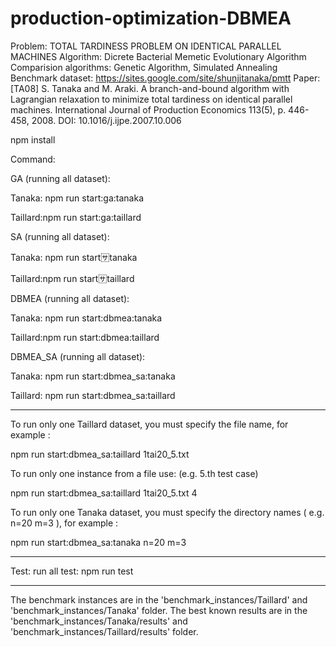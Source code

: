 # production-optimization-DBMEA
Problem: TOTAL TARDINESS PROBLEM ON IDENTICAL PARALLEL MACHINES
Algorithm: Dicrete Bacterial Memetic Evolutionary Algorithm
Comparision algorithms: Genetic Algorithm, Simulated Annealing
Benchmark dataset: https://sites.google.com/site/shunjitanaka/pmtt
Paper: [TA08] S. Tanaka and M. Araki. A branch-and-bound algorithm with Lagrangian relaxation to minimize total tardiness on identical parallel machines. International Journal of Production Economics 113(5), p. 446-458, 2008. DOI: 10.1016/j.ijpe.2007.10.006

npm install

Command:

GA (running all dataset):

Tanaka: npm run start:ga:tanaka

Taillard:npm run start:ga:taillard
 
SA (running all dataset):


Tanaka: npm run start:sa:tanaka

Taillard:npm run start:sa:taillard


DBMEA (running all dataset):


Tanaka: npm run start:dbmea:tanaka

Taillard:npm run start:dbmea:taillard


DBMEA_SA (running all dataset):


Tanaka: npm run start:dbmea_sa:tanaka

Taillard: npm run start:dbmea_sa:taillard


----------------------------------------------------

To run only one Taillard dataset, you must specify the file name, for example :

npm run start:dbmea_sa:taillard 1tai20_5.txt

To run only one instance from a file use: (e.g. 5.th test case)

npm run start:dbmea_sa:taillard 1tai20_5.txt 4

To run only one Tanaka dataset, you must specify the directory names ( e.g. n=20 m=3 ), for example :

npm run start:dbmea_sa:tanaka n=20 m=3

----------------------------------------------------

Test:
run all test:
npm run test

----------------------------------------------------

The benchmark instances are in the 'benchmark_instances/Taillard'  and 'benchmark_instances/Tanaka' folder.
The best known results are in the 'benchmark_instances/Tanaka/results' and  'benchmark_instances/Taillard/results' folder.

        